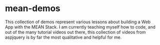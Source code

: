 # mean-demos


This collection of demos represent various lessons about building a Web App with the MEAN Stack. I am currently teaching myself how to code, and out of the many tutorial videos out there, this collection of videos from aspjquery is by far the most qualitative and helpful for me. 
